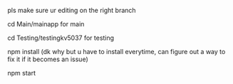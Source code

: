 pls make sure ur editing on the right branch 

cd Main/mainapp for main 

cd Testing/testingkv5037 for testing 

npm install (dk why but u have to install everytime, can figure out a way to fix it if it becomes an issue)

npm start
